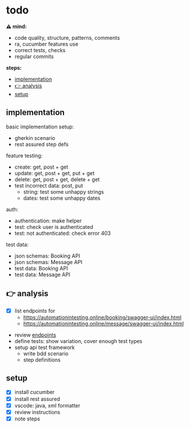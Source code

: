 # todo

**⚠️ mind:**
- code quality, structure, patterns, comments
- ra, cucumber features use
- correct tests, checks
- regular commits

**steps:**
- [implementation](#implementation)
- [👉 analysis](#-analysis)
- [setup](#setup)

## implementation

basic implementation setup:
- gherkin scenario
- rest assured step defs

feature testing:
- create: get, post + get
- update: get, post + get, put + get
- delete: get, post + get, delete + get
- test incorrect data: post, put
  - string: test some unhappy strings
  - dates: test some unhappy dates

auth:
- authentication: make helper
- test: check user is authenticated
- test: not authenticated: check error 403

test data:
- json schemas: Booking API
- json schemas: Message API
- test data: Booking API
- test data: Message API

## 👉 analysis
- [x] list endpoints for
  - https://automationintesting.online/booking/swagger-ui/index.html
  - https://automationintesting.online/message/swagger-ui/index.html
- review [endpoints](doc/endpoints.md)
- define tests: show variation, cover enough test types
- setup api test framework
  - write bdd scenario
  - step definitions

## setup
- [x] install cucumber
- [x] install rest assured
- [x] vscode: java, xml formatter
- [x] review instructions
- [x] note steps

